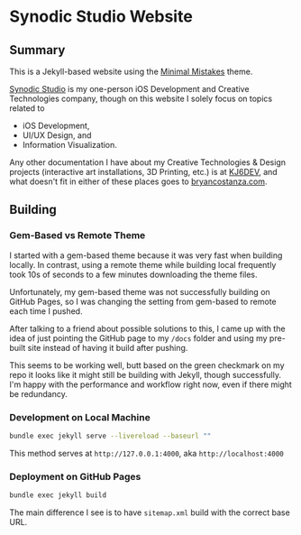 # Synodic Studio Website
## Summary
This is a Jekyll-based website using the [Minimal Mistakes](https://mademistakes.com/work/minimal-mistakes-jekyll-theme/) theme. 

[Synodic Studio](http://127.0.0.1:4000) is my one-person iOS Development and Creative Technologies company, though on this website I solely focus on topics related to 
- iOS Development, 
- UI/UX Design, and 
- Information Visualization. 

Any other documentation I have about my Creative Technologies & Design projects (interactive art installations, 3D Printing, etc.) is at [KJ6DEV](kj6.dev), and what doesn't fit in either of these places goes to [bryancostanza.com](http://bryancostanza.com).

## Building
### Gem-Based vs Remote Theme
I started with a gem-based theme because it was very fast when building locally. In contrast, using a remote theme while building local frequently took 10s of seconds to a few minutes downloading the theme files.

Unfortunately, my gem-based theme was not successfully building on GitHub Pages, so I was changing the setting from gem-based to remote each time I pushed. 

After talking to a friend about possible solutions to this, I came up with the idea of just pointing the GitHub page to my `/docs` folder and using my pre-built site instead of having it build after pushing. 

This seems to be working well, butt based on the green checkmark on my repo it looks like it might still be building with Jekyll, though successfully. I'm happy with the performance and workflow right now, even if there might be redundancy. 

### Development on Local Machine
``` bash
bundle exec jekyll serve --livereload --baseurl ""
```

This method serves at `http://127.0.0.1:4000`, aka `http://localhost:4000`

### Deployment on GitHub Pages
``` bash
bundle exec jekyll build
```

The main difference I see is to have `sitemap.xml` build with the correct base URL.